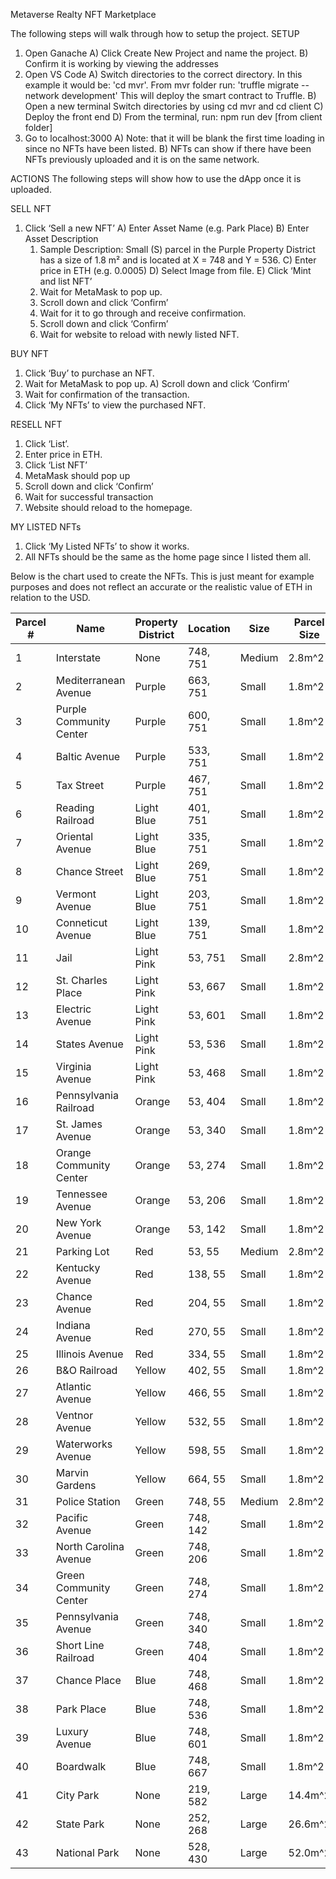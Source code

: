 Metaverse Realty NFT Marketplace

The following steps will walk through how to setup the project. 
SETUP
 1)	Open Ganache
    A)	Click Create New Project and name the project.
    B)	Confirm it is working by viewing the addresses
2)	Open VS Code
   A)	Switch directories to the correct directory. In this example it would be: 'cd mvr'. From mvr folder run: 
      'truffle migrate --network development'
      This will deploy the smart contract to Truffle.
   B)	Open a new terminal
      Switch directories by using cd mvr and cd client
   C)	Deploy the front end
   D)	From the terminal, run: npm run dev [from client folder]
3)	Go to localhost:3000
   A)	Note: that it will be blank the first time loading in since no NFTs have been listed.
   B) NFTs can show if there have been NFTs previously uploaded and it is on the same network.

ACTIONS
The following steps will show how to use the dApp once it is uploaded.

SELL NFT
 1)	Click ‘Sell a new NFT’
    A)	Enter Asset Name (e.g. Park Place)
    B)	Enter Asset Description
       1.	Sample Description:
          Small (S) parcel in the Purple Property District has a size of 1.8 m² and is located at X = 748 and Y = 536.
    C)	Enter price in ETH (e.g. 0.0005)
    D)	Select Image from file.
    E)	Click ‘Mint and list NFT’
       1.	Wait for MetaMask to pop up. 
       2.	Scroll down and click ‘Confirm’
       3.	Wait for it to go through and receive confirmation.
       4.	Scroll down and click ‘Confirm’
       5.	Wait for website to reload with newly listed NFT.

BUY NFT
1)	Click ‘Buy’ to purchase an NFT. 
2)	Wait for MetaMask to pop up. 
A)	Scroll down and click ‘Confirm’
3)	Wait for confirmation of the transaction.
4)	Click ‘My NFTs’ to view the purchased NFT.

RESELL NFT
1)	Click ‘List’.
2)	Enter price in ETH.
3)	Click ‘List NFT’
4)	MetaMask should pop up
5)	Scroll down and click ‘Confirm’
6)	Wait for successful transaction
7)	Website should reload to the homepage.

MY LISTED NFTs
1)	Click ‘My Listed NFTs’ to show it works.
2)	All NFTs should be the same as the home page since I listed them all.

Below is the chart used to create the NFTs. This is just meant for example purposes and does not reflect an accurate or the realistic value of ETH in relation to the USD.

| Parcel # | Name                    | Property District | Location  | Size   | Parcel Size | Cost    | ETH      | X-Coordinate | Y-Coordinate |    
| -------- | ----------------------- | ----------------- | --------- | ------ | ----------- | ------  | -------- | ------------ | ------------ |
| 1        | Interstate              | None              | 748, 751  | Medium | 2.8m^2      | $5,000  | 0.05     | 748          | 751          |
| 2        | Mediterranean Avenue    | Purple            | 663, 751  | Small  | 1.8m^2      | $50     | 0.0005   | 664          | 751          |
| 3        | Purple Community Center | Purple            | 600, 751  | Small  | 1.8m^2      | $1,000  | 0.01     | 600          | 751          |
| 4        | Baltic Avenue           | Purple            | 533, 751  | Small  | 1.8m^2      | $50     | 0.0005   | 533          | 751          |
| 5        | Tax Street              | Purple            | 467, 751  | Small  | 1.8m^2      | $200    | 0.002    | 467          | 751          |
| 6        | Reading Railroad        | Light Blue        | 401, 751  | Small  | 1.8m^2      | 200     | 0.002    | 401          | 751          |
| 7        | Oriental Avenue         | Light Blue        | 335, 751  | Small  | 1.8m^2      | $100    | 0.001    | 335          | 751          |
| 8        | Chance Street           | Light Blue        | 269, 751  | Small  | 1.8m^2      | $100    | 0.001    | 269          | 751          |
| 9        | Vermont Avenue          | Light Blue        | 203, 751  | Small  | 1.8m^2      | $100    | 0.001    | 203          | 751          |
| 10       | Conneticut Avenue       | Light Blue        | 139, 751  | Small  | 1.8m^2      | $120    | 0.0012   | 139          | 751          |
| 11       | Jail                    | Light Pink        | 53, 751   | Small  | 2.8m^2      | $130    | 0.0013   | 53           | 751          |
| 12       | St. Charles Place       | Light Pink        | 53, 667   | Small  | 1.8m^2      | $140    | 0.0014   | 53           | 667          |
| 13       | Electric Avenue         | Light Pink        | 53, 601   | Small  | 1.8m^2      | $150    | 0.0015   | 53           | 601          |
| 14       | States Avenue           | Light Pink        | 53, 536   | Small  | 1.8m^2      | $140    | 0.0014   | 53           | 536          |
| 15       | Virginia Avenue         | Light Pink        | 53, 468   | Small  | 1.8m^2      | $160    | 0.0016   | 53           | 468          |
| 16       | Pennsylvania Railroad   | Orange            | 53, 404   | Small  | 1.8m^2      | $200    | 0.002    | 53           | 404          |
| 17       | St. James Avenue        | Orange            | 53, 340   | Small  | 1.8m^2      | $180    | 0.0018   | 53           | 340          |
| 18       | Orange Community Center | Orange            | 53, 274   | Small  | 1.8m^2      | $1,000  | 0.01     | 53           | 274          |
| 19       | Tennessee Avenue        | Orange            | 53, 206   | Small  | 1.8m^2      | $180    | 0.0018   | 53           | 206          |
| 20       | New York Avenue         | Orange            | 53, 142   | Small  | 1.8m^2      | $200    | 0.002    | 53           | 142          |
| 21       | Parking Lot             | Red               | 53, 55    | Medium | 2.8m^2      | $1,000  | 0.01     | 53           | 55           |
| 22       | Kentucky Avenue         | Red               | 138, 55   | Small  | 1.8m^2      | $220    | 0.0022   | 138          | 55           |
| 23       | Chance Avenue           | Red               | 204, 55   | Small  | 1.8m^2      | $220    | 0.0022   | 204          | 55           |
| 24       | Indiana Avenue          | Red               | 270, 55   | Small  | 1.8m^2      | $220    | 0.0022   | 270          | 55           |
| 25       | Illinois Avenue         | Red               | 334, 55   | Small  | 1.8m^2      | $200    | 0.002    | 334          | 55           |
| 26       | B&O Railroad            | Yellow            | 402, 55   | Small  | 1.8m^2      | $200    | 0.002    | 402          | 55           |
| 27       | Atlantic Avenue         | Yellow            | 466, 55   | Small  | 1.8m^2      | $260    | 0.0026   | 466          | 55           |
| 28       | Ventnor Avenue          | Yellow            | 532, 55   | Small  | 1.8m^2      | $260    | 0.0026   | 532          | 55           |
| 29       | Waterworks Avenue       | Yellow            | 598, 55   | Small  | 1.8m^2      | $270    | 0.0027   | 598          | 55           |
| 30       | Marvin Gardens          | Yellow            | 664, 55   | Small  | 1.8m^2      | $280    | 0.0028   | 664          | 55           |
| 31       | Police Station          | Green             | 748, 55   | Medium | 2.8m^2      | $1,000  | 0.01     | 748          | 55           |
| 32       | Pacific Avenue          | Green             | 748, 142  | Small  | 1.8m^2      | $300    | 0.003    | 748          | 142          |
| 33       | North Carolina Avenue   | Green             | 748, 206  | Small  | 1.8m^2      | $300    | 0.003    | 748          | 206          |
| 34       | Green Community Center  | Green             | 748, 274  | Small  | 1.8m^2      | $1,000  | 0.01     | 748          | 274          |
| 35       | Pennsylvania Avenue     | Green             | 748, 340  | Small  | 1.8m^2      | $320    | 0.0032   | 748          | 340          |
| 36       | Short Line Railroad     | Green             | 748, 404  | Small  | 1.8m^2      | $200    | 0.002    | 748          | 404          |
| 37       | Chance Place            | Blue              | 748, 468  | Small  | 1.8m^2      | $330    | 0.0033   | 748          | 468          |
| 38       | Park Place              | Blue              | 748, 536  | Small  | 1.8m^2      | $350    | 0.0035   | 748          | 536          |
| 39       | Luxury Avenue           | Blue              | 748, 601  | Small  | 1.8m^2      | $380    | 0.0038   | 748          | 601          |
| 40       | Boardwalk               | Blue              | 748, 667  | Small  | 1.8m^2      | $400    | 0.004    | 748          | 667          |
| 41       | City Park               | None              | 219, 582  | Large  | 14.4m^2     | $5,000  | 0.05     | 748          | 751          |
| 42       | State Park              | None              | 252, 268  | Large  | 26.6m^2     | $7,500  | 0.075    | 748          | 751          |
| 43       | National Park           | None              | 528, 430  | Large  | 52.0m^2     | $10,000 | 0.1      | 748          | 751          |










